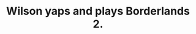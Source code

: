 ---
title: "Wilson yaps and plays Borderlands 2."
streamDate: 12-15-2024
game: "Borderlands 2"
gameCoverURL: "https://images.igdb.com/igdb/image/upload/t_cover_big/co20tn.webp"
vodUrl: "https://www.youtube.com/watch?v=FoccAA_zhcs"
thumbnail: "https://img.youtube.com/vi/FoccAA_zhcs/maxresdefault.jpg"
duration: "3:26:21"
chatReplayURL: "https://gist.githubusercontent.com/TheLtWilson/64d8f8333d11948a918da28a32255b36/raw/48c9a16b69317cca1ea26360c4b39f3ccea567db/%255B12-15-24%255D%2520TheLtWilson%2520-%2520theltwilson%2520went%2520live!%2520-%2520Chat.json"
---
